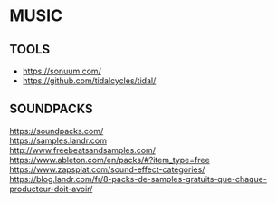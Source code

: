 # MUSIC

## TOOLS

-   <https://sonuum.com/>
-   <https://github.com/tidalcycles/tidal/>

## SOUNDPACKS

<p><a href="https://soundpacks.com/">https://soundpacks.com/</a><br>
<a href="https://samples.landr.com">https://samples.landr.com</a><br>
<a href="http://www.freebeatsandsamples.com/">http://www.freebeatsandsamples.com/</a><br>
<a href="https://www.ableton.com/en/packs/#?item_type=free">https://www.ableton.com/en/packs/#?item_type=free</a><br>
<a href="https://www.zapsplat.com/sound-effect-categories/">https://www.zapsplat.com/sound-effect-categories/</a><br>
<a href="https://blog.landr.com/fr/8-packs-de-samples-gratuits-que-chaque-producteur-doit-avoir/">https://blog.landr.com/fr/8-packs-de-samples-gratuits-que-chaque-producteur-doit-avoir/</a></p>
